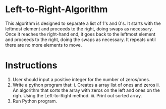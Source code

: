 # Left-to-Right-Algorithm
This algorithm is designed to separate a list of 1's and 0's.
It starts with the leftmost element and proceeds to the right, doing swaps as necessary.
Once it reaches the right-hand end, it goes back to the leftmost element and proceeds to the right, doing the swaps as necessary. 
It repeats until there are no more elements to move.
# Instructions 
1. User should input a positive integer for the number of zeros/ones.
2. Write a python program that:
  i. Creates a array list of ones and zeros
 ii. An algorithm that sorts the array with zeros on the left and ones on the righ. Using the Left-to-Right method.
iii. Print out sorted array.
3. Run Python program.
